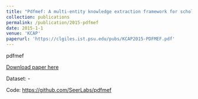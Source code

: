 ```yaml
---
title: "Pdfmef: A multi-entity knowledge extraction framework for scholarly documents and semantic search"
collection: publications
permalink: /publication/2015-pdfmef
date: 2015-1-1
venue: 'KCAP'
paperurl: 'https://clgiles.ist.psu.edu/pubs/KCAP2015-PDFMEF.pdf'
---
```

pdfmef

[Download paper here](https://clgiles.ist.psu.edu/pubs/KCAP2015-PDFMEF.pdf)

Dataset: -

Code: https://github.com/SeerLabs/pdfmef